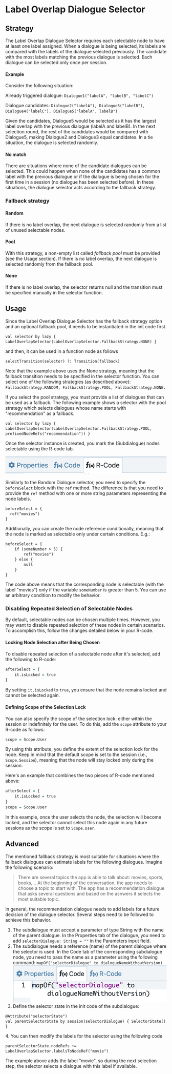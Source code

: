 # Label Overlap Dialogue Selector

## Strategy

The Label Overlap Dialogue Selector requires each selectable node to have at least one label assigned. When a dialogue is being selected, its labels are compared with the labels of the dialogue selected previously. The candidate with the most labels matching the previous dialogue is selected. Each dialogue can be selected only once per session.

#### Example

Consider the following situation:

Already triggered dialogue: `Dialogue1("labelA", "labelB", "labelC")`

Dialogue candidates: `Dialogue2("labelA"), Dialogue3("labelB"), Dialogue4("labelC"), Dialogue5("labelA", labelB")`

Given the candidates, Dialogue5 would be selected as it has the largest label overlap with the previous dialogue (labelA and labelB). In the next selection round, the rest of the candidates would be compared with Dialogue5, making Dialogue2 and Dialogue3 equal candidates. In a tie situation, the dialogue is selected randomly.

#### No match

There are situations where none of the candidate dialogues can be selected. This could happen when none of the candidates has a common label with the previous dialogue or if the dialogue is being chosen for the first time in a session (no dialogue has been selected before). In these situations, the dialogue selector acts according to the fallback strategy.

### Fallback strategy

#### Random

If there is no label overlap, the next dialogue is selected randomly from a list of unused selectable nodes.

#### Pool

With this strategy, a non-empty list called _fallback pool_ must be provided (see the Usage section). If there is no label overlap, the next dialogue is selected randomly from the fallback pool.

#### None

If there is no label overlap, the selector returns null and the transition must be specified manually in the selector function.

## Usage

Since the Label Overlap Dialogue Selector has the fallback strategy option and an optional fallback pool, it needs to be instantiated in the init code first.

```
val selector by lazy { LabelOverlapSelector(LabelOverlapSelector.FallbackStrategy.NONE) }
```

and then, it can be used in a function node as follows

```
selectTransition(selector) ?: Transition(fallback)
```

Note that the example above uses the None strategy, meaning that the fallback transition needs to be specified in the selector function. You can select one of the following strategies (as described above): `FallbackStrategy.RANDOM, FallbackStrategy.POOL, FallbackStrategy.NONE.`

If you select the pool strategy, you must provide a list of dialogues that can be used as a fallback. The following example shows a selector with the pool strategy which selects dialogues whose name starts with "recommendation" as a fallback.

```
val selector by lazy { LabelOverlapSelector(LabelOverlapSelector.FallbackStrategy.POOL, prefixedNodeRefs("recommendation")) }
```

Once the selector instance is created, you mark the (Subdialogue) nodes selectable using the R-code tab.

![](<../../../.gitbook/assets/image (15) (1).png>)

Similarly to the Random Dialogue selector, you need to specify the `beforeSelect` block with the `ref` method. The difference is that you need to provide the `ref` method with one or more string parameters representing the node labels.

```
beforeSelect = { 
  ref("movies")
}
```

Additionally, you can create the node reference conditionally, meaning that the node is marked as selectable only under certain conditions. E.g.:

```
beforeSelect = {
    if (someNumber > 5) {
        ref("movies")
    } else {
        null
    }
}
```

The code above means that the corresponding node is selectable (with the label "movies") only if the variable `someNumber` is greater than 5. You can use an arbitrary condition to modify the behavior.

### Disabling Repeated Selection of Selectable Nodes

By default, selectable nodes can be chosen multiple times. However, you may want to disable repeated selection of these nodes in certain scenarios. To accomplish this, follow the changes detailed below in your R-code.

#### Locking Node Selection after Being Chosen

To disable repeated selection of a selectable node after it's selected, add the following to R-code:

```R
afterSelect = {
    it.isLocked = true
}
```

By setting `it.isLocked` to `true`, you ensure that the node remains locked and cannot be selected again.

#### Defining Scope of the Selection Lock

You can also specify the scope of the selection lock: either within the session or indefinitely for the user. To do this, add the `scope` attribute to your R-code as follows:

```R
scope = Scope.User
```

By using this attribute, you define the extent of the selection lock for the node. Keep in mind that the default scope is set to the session (i.e., `Scope.Session`), meaning that the node will stay locked only during the session.

Here's an example that combines the two pieces of R-code mentioned above:

```R
afterSelect = {
    it.isLocked = true
}
scope = Scope.User
```

In this example, once the user selects the node, the selection will become locked, and the selector cannot select this node again in any future sessions as the scope is set to `Scope.User`.

## Advanced

The mentioned fallback strategy is most suitable for situations where the fallback dialogues can estimate labels for the following dialogues. Imagine the following scenario:

> There are several topics the app is able to talk about: movies, sports, books,... At the beginning of the conversation, the app needs to choose a topic to start with. The app has a recommendation dialogue that asks several questions and based on the asnwers it selects the most suitable topic.

In general, the recommendation dialogue needs to add labels for a future decision of the dialogue selector. Several steps need to be followed to achieve this behavior.

1. The subdialogue must accept a parameter of type String with the name of the parent dialogue. In the Properties tab of the dialogue, you need to add `selectorDialogue: String = ""` in the Parameters input field.
2. The subdialogue needs a reference (name) of the parent dialogue where the selector is used. In the Code tab of the corresponding subdialogue node, you need to pass the name as a parameter using the following command: `mapOf("selectorDialogue" to dialogueNameWithoutVersion)`  ![](<../../../.gitbook/assets/image (16) (1).png>)                             &#x20;
3. Define the selector state in the init code of the subdialogue:                                                        &#x20;

```
@Attribute("selectorState")
val parentSelectorState by session(selectorDialogue) { SelectorState() }
```

&#x20;4\.  You can then modify the labels for the selector using the following code

```
parentSelectorState.nodeRefs += LabelOverlapSelector.labelsToNodeRef("movie")
```

The example above adds the label "movie", so during the next selection step, the selector selects a dialogue with this label if available.
